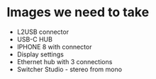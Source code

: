 # Images we need to take

* L2USB connector
* USB-C HUB
* IPHONE 8 with connector
* Display settings
* Ethernet hub with 3 connections
* Switcher Studio - stereo from mono
